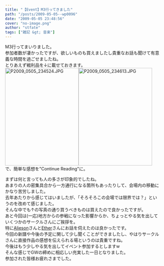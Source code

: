 ```yaml
---
title: "【Event】M3行ってきました"
path: "/posts/2009-05-05--wp0096"
date: "2009-05-05 23:48:56"
cover: "no-image.png"
author: "stfate"
tags: ["雑記 &gt; 音楽"]
---
```


<style type="text/css">
<!--
p {white-space: pre-wrap};
-->
</style>

M3行ってまいりました。
参加者数が凄かったですが、欲しいものも買えましたし貴重なお話も聞けて有意義な時間を過ごせましたね。
とりあえず戦利品を↓に載せておきます。
<a href="http://stfate.net/img/P2009_0505_234524.JPG"><img src="http://stfate.net/img/thm278_P2009_0505_234524.JPG" width="240" height="320" alt="P2009_0505_234524.JPG" class="image" /></a><a href="http://stfate.net/img/P2009_0505_234613.JPG"><img src="http://stfate.net/img/thm279_P2009_0505_234613.JPG" width="240" height="320" alt="P2009_0505_234613.JPG" class="image" /></a>
で、簡単な感想を"Continue Reading"に。

<!--more-->
まずは何と言っても人の多さが印象的でしたね。
あまりの人の密集具合から一方通行になる箇所もあったりして、会場内の移動にかなり苦労しました。
去年あたりから感じてはいましたが、「そろそろこの会場では限界では？」というのを改めて感じました。
そんな中でも↑の写真の通り買うべきものは買えたので良かったですが。
あと今回は(一応)地方からの参戦になった影響からか、ちょっとやる気を出していくつかのサークルさんにご挨拶を。
特に<a href="http://www.alieson.net/html/" target="_blank">Alieson</a>さんと<a href="http://www.ether-music.com/" target="_blank">Ether</a>さんにお話を伺えたのは良かったです。
今回の新譜や今後の予定に関して少し聞くことができましたし、やはりサークルさんに直接作品の感想を伝えられる場というのは貴重ですね。
今後はもう少しやる気を出してイベント参加するとしますw
そんな感じでGWの締めに相応しい充実した一日となりました。
参加された皆様お疲れさまでした。
